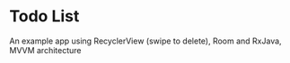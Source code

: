 # Todo List

An example app using RecyclerView (swipe to delete), Room and RxJava, MVVM architecture

